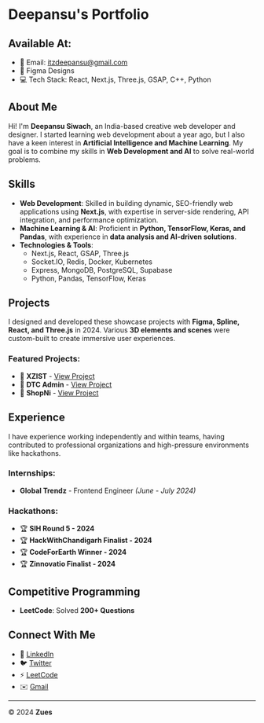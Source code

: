 # Deepansu's Portfolio

## Available At:
- 📧 Email: [itzdeepansu@gmail.com](mailto:itzdeepansu@gmail.com)
- 🎨 Figma Designs
- 💻 Tech Stack: React, Next.js, Three.js, GSAP, C++, Python

## About Me
Hi! I'm **Deepansu Siwach**, an India-based creative web developer and designer. I started learning web development about a year ago, but I also have a keen interest in **Artificial Intelligence and Machine Learning**. My goal is to combine my skills in **Web Development and AI** to solve real-world problems.

## Skills
- **Web Development**: Skilled in building dynamic, SEO-friendly web applications using **Next.js**, with expertise in server-side rendering, API integration, and performance optimization.
- **Machine Learning & AI**: Proficient in **Python, TensorFlow, Keras, and Pandas**, with experience in **data analysis and AI-driven solutions**.
- **Technologies & Tools**:
  - Next.js, React, GSAP, Three.js
  - Socket.IO, Redis, Docker, Kubernetes
  - Express, MongoDB, PostgreSQL, Supabase
  - Python, Pandas, TensorFlow, Keras

## Projects
I designed and developed these showcase projects with **Figma, Spline, React, and Three.js** in 2024. Various **3D elements and scenes** were custom-built to create immersive user experiences.

### Featured Projects:
- 🔹 **XZIST** - [View Project](#)
- 🔹 **DTC Admin** - [View Project](#)
- 🔹 **ShopNi** - [View Project](#)

## Experience
I have experience working independently and within teams, having contributed to professional organizations and high-pressure environments like hackathons.

### Internships:
- **Global Trendz** - Frontend Engineer *(June - July 2024)*

### Hackathons:
- 🏆 **SIH Round 5 - 2024**
- 🏆 **HackWithChandigarh Finalist - 2024**
- 🏆 **CodeForEarth Winner - 2024**
- 🏆 **Zinnovatio Finalist - 2024**

## Competitive Programming
- **LeetCode**: Solved **200+ Questions**

## Connect With Me
- 🔗 [LinkedIn](#)
- 🐦 [Twitter](#)
- ⚡ [LeetCode](#)
- ✉️ [Gmail](mailto:itzdeepansu@gmail.com)

---
© 2024 **Zues**

